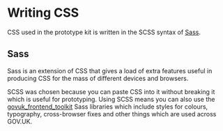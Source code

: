 # Writing CSS

CSS used in the prototype kit is written in the SCSS syntax of [Sass](http://sass-lang.com/documentation/file.SASS_REFERENCE.html#syntax). 

## Sass

Sass is an extension of CSS that gives a load of extra features useful in producing CSS for the mass of different devices and browsers. 

SCSS was chosen because you can paste CSS into it without breaking it which is useful for prototyping. Using SCSS means you can also use the [govuk_frontend_toolkit](https://github.com/alphagov/govuk_frontend_toolkit) Sass libraries which include styles for colours, typography, cross-browser fixes and other things which are used across GOV.UK.
